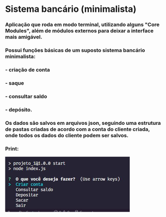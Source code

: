 # Sistema bancário (minimalista)

### Aplicação que roda em modo terminal, utilizando alguns "Core Modules", além de módulos externos para deixar a interface mais amigável.

### Possui funções básicas de um suposto sistema bancário minimalista:
### - criação de conta
### - saque
### - consultar saldo
### - depósito.

### Os dados são salvos em arquivos json, seguindo uma estrutura de pastas criadas de acordo com a conta do cliente criada, onde todos os dados do cliente podem ser salvos.

### Print:
![Tela do terminal da aplicacao bancaria minimalista](https://github.com/renanslopes/curso_node_js_do_zero/blob/master/PROJETOS/PROJETO_1/tela_sistema.JPG?raw=true)